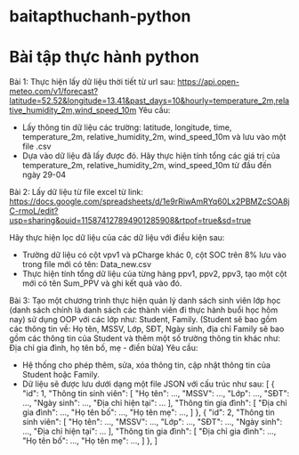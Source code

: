 # baitapthuchanh-python
# Bài tập thực hành python
Bài 1: 
Thực hiện lấy dữ liệu thời tiết từ url sau: https://api.open-meteo.com/v1/forecast?latitude=52.52&longitude=13.41&past_days=10&hourly=temperature_2m,relative_humidity_2m,wind_speed_10m
Yêu cầu:
+ Lấy thông tin dữ liệu các trường: latitude, longitude, time, temperature_2m, relative_humidity_2m, wind_speed_10m và lưu vào một file .csv
+ Dựa vào dữ liệu đã lấy được đó. Hãy thực hiện tính tổng các giá trị của temperature_2m, relative_humidity_2m, wind_speed_10m từ đầu đến ngày 29-04

Bài 2:
Lấy dữ liệu từ file excel từ link: https://docs.google.com/spreadsheets/d/1e9rRiwAmRYq60Lx2PBMZcSOA8jC-rmoL/edit?usp=sharing&ouid=115874127894901285908&rtpof=true&sd=true

Hãy thực hiện lọc dữ liệu của các dữ liệu với điều kiện sau:
- Trường dữ liệu có cột vpv1 và pCharge khác 0, cột SOC trên 8% lưu vào trong file mới có tên: Data_new.csv
- Thực hiện tính tổng dữ liệu của từng hàng ppv1, ppv2, ppv3, tạo một cột mới có tên Sum_PPV và ghi kết quả vào đó.

Bài 3: 
Tạo một chương trình thực hiện quản lý danh sách sinh viên lớp học (danh sách chính là danh sách các thành viên đi thực hành buổi học hôm nay) sử dụng OOP với các lớp như: Student, Family.
(Student sẽ bao gồm các thông tin về: Họ tên, MSSV, Lớp, SĐT, Ngày sinh, địa chỉ
Family sẽ bao gồm các thông tin của Student và thêm một số trường thông tin khác như: Địa chỉ gia đình, họ tên bố, mẹ - điền bừa)
Yêu cầu:
- Hệ thống cho phép thêm, sửa, xóa thông tin, cập nhật thông tin của Student hoặc Family.
- Dữ liệu sẽ được lưu dưới dạng một file JSON với cấu trúc như sau:
[
    {
        "id": 1,
        "Thông tin sinh viên": [
        	"Họ tên": ...,
        	"MSSV": ...,
        	"Lớp": ...,
        	"SĐT": ...,
        	"Ngày sinh": ...,
        	"Địa chỉ hiện tại": ...
        ],
        "Thông tin gia đình": [
        	"Địa chỉ gia đình": ...,
        	"Họ tên bố": ...,
        	"Họ tên mẹ": ...,
        ]
    },
    {
        "id": 2,
        "Thông tin sinh viên": [
        	"Họ tên": ...,
        	"MSSV": ...,
        	"Lớp": ...,
        	"SĐT": ...,
        	"Ngày sinh": ...,
        	"Địa chỉ hiện tại": ...
        ],
        "Thông tin gia đình": [
        	"Địa chỉ gia đình": ...,
        	"Họ tên bố": ...,
        	"Họ tên mẹ": ...,
        ]
    },
] 
